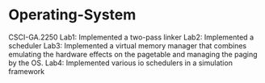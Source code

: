 # Operating-System
CSCI-GA.2250
Lab1: Implemented a two-pass linker
Lab2: Implemented a scheduler
Lab3: Implemented a virtual memory manager that combines
emulating the hardware effects on the pagetable and managing the paging by the OS.
Lab4: Implemented various io schedulers in a simulation framework
